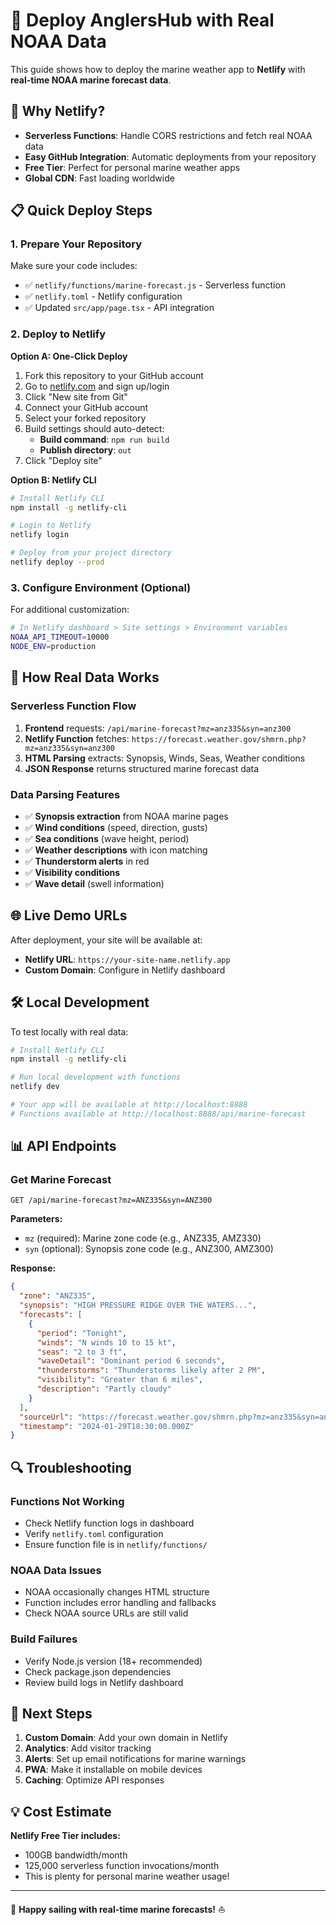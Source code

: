 # 🚀 Deploy AnglersHub with Real NOAA Data

This guide shows how to deploy the marine weather app to **Netlify** with **real-time NOAA marine forecast data**.

## 🌊 Why Netlify?

- **Serverless Functions**: Handle CORS restrictions and fetch real NOAA data
- **Easy GitHub Integration**: Automatic deployments from your repository
- **Free Tier**: Perfect for personal marine weather apps
- **Global CDN**: Fast loading worldwide

## 📋 Quick Deploy Steps

### 1. **Prepare Your Repository**

Make sure your code includes:
- ✅ `netlify/functions/marine-forecast.js` - Serverless function
- ✅ `netlify.toml` - Netlify configuration
- ✅ Updated `src/app/page.tsx` - API integration

### 2. **Deploy to Netlify**

**Option A: One-Click Deploy**
1. Fork this repository to your GitHub account
2. Go to [netlify.com](https://netlify.com) and sign up/login
3. Click "New site from Git"
4. Connect your GitHub account
5. Select your forked repository
6. Build settings should auto-detect:
   - **Build command**: `npm run build`
   - **Publish directory**: `out`
7. Click "Deploy site"

**Option B: Netlify CLI**
```bash
# Install Netlify CLI
npm install -g netlify-cli

# Login to Netlify
netlify login

# Deploy from your project directory
netlify deploy --prod
```

### 3. **Configure Environment (Optional)**

For additional customization:
```bash
# In Netlify dashboard > Site settings > Environment variables
NOAA_API_TIMEOUT=10000
NODE_ENV=production
```

## 🔧 How Real Data Works

### **Serverless Function Flow**
1. **Frontend** requests: `/api/marine-forecast?mz=anz335&syn=anz300`
2. **Netlify Function** fetches: `https://forecast.weather.gov/shmrn.php?mz=anz335&syn=anz300`
3. **HTML Parsing** extracts: Synopsis, Winds, Seas, Weather conditions
4. **JSON Response** returns structured marine forecast data

### **Data Parsing Features**
- ✅ **Synopsis extraction** from NOAA marine pages
- ✅ **Wind conditions** (speed, direction, gusts)
- ✅ **Sea conditions** (wave height, period)
- ✅ **Weather descriptions** with icon matching
- ✅ **Thunderstorm alerts** in red
- ✅ **Visibility conditions**
- ✅ **Wave detail** (swell information)

## 🌐 Live Demo URLs

After deployment, your site will be available at:
- **Netlify URL**: `https://your-site-name.netlify.app`
- **Custom Domain**: Configure in Netlify dashboard

## 🛠️ Local Development

To test locally with real data:

```bash
# Install Netlify CLI
npm install -g netlify-cli

# Run local development with functions
netlify dev

# Your app will be available at http://localhost:8888
# Functions available at http://localhost:8888/api/marine-forecast
```

## 📊 API Endpoints

### **Get Marine Forecast**
```
GET /api/marine-forecast?mz=ANZ335&syn=ANZ300
```

**Parameters:**
- `mz` (required): Marine zone code (e.g., ANZ335, AMZ330)
- `syn` (optional): Synopsis zone code (e.g., ANZ300, AMZ300)

**Response:**
```json
{
  "zone": "ANZ335",
  "synopsis": "HIGH PRESSURE RIDGE OVER THE WATERS...",
  "forecasts": [
    {
      "period": "Tonight",
      "winds": "N winds 10 to 15 kt",
      "seas": "2 to 3 ft",
      "waveDetail": "Dominant period 6 seconds",
      "thunderstorms": "Thunderstorms likely after 2 PM",
      "visibility": "Greater than 6 miles",
      "description": "Partly cloudy"
    }
  ],
  "sourceUrl": "https://forecast.weather.gov/shmrn.php?mz=anz335&syn=anz300",
  "timestamp": "2024-01-29T18:30:00.000Z"
}
```

## 🔍 Troubleshooting

### **Functions Not Working**
- Check Netlify function logs in dashboard
- Verify `netlify.toml` configuration
- Ensure function file is in `netlify/functions/`

### **NOAA Data Issues**
- NOAA occasionally changes HTML structure
- Function includes error handling and fallbacks
- Check NOAA source URLs are still valid

### **Build Failures**
- Verify Node.js version (18+ recommended)
- Check package.json dependencies
- Review build logs in Netlify dashboard

## 🚀 Next Steps

1. **Custom Domain**: Add your own domain in Netlify
2. **Analytics**: Add visitor tracking
3. **Alerts**: Set up email notifications for marine warnings
4. **PWA**: Make it installable on mobile devices
5. **Caching**: Optimize API responses

## 💡 Cost Estimate

**Netlify Free Tier includes:**
- 100GB bandwidth/month
- 125,000 serverless function invocations/month
- This is plenty for personal marine weather usage!

---

🌊 **Happy sailing with real-time marine forecasts!** ⛵